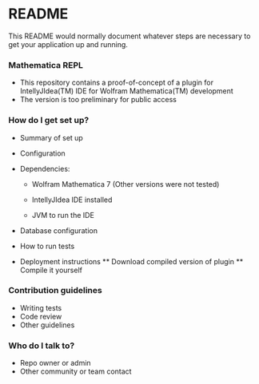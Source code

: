 # README #

This README would normally document whatever steps are necessary to get your application up and running.

### Mathematica REPL ###

* This repository contains a proof-of-concept of a plugin for IntellyJIdea(TM) IDE for Wolfram Mathematica(TM) development
* The version is too preliminary for public access

### How do I get set up? ###

* Summary of set up
* Configuration
* Dependencies:
  
  * Wolfram Mathematica 7 (Other versions were not tested)
  
  * IntellyJIdea IDE installed

  * JVM to run the IDE

* Database configuration
* How to run tests
* Deployment instructions
** Download compiled version of plugin
** Compile it yourself

### Contribution guidelines ###

* Writing tests
* Code review
* Other guidelines

### Who do I talk to? ###

* Repo owner or admin
* Other community or team contact